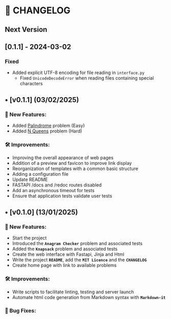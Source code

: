 # 📜 CHANGELOG

## Next Version


## [0.1.1] - 2024-03-02

### Fixed 

- Added explicit UTF-8 encoding for file reading in `interface.py`
  - Fixed `UnicodeDecodeError` when reading files containing special characters 

## • [v0.1.1] (03/02/2025)

### 🚀 New Features:

- Added [Palindrome](/src/problems/palindrome.py) problem (Easy)
- Added [N Queens](/src/problems/nqueens.py) problem (Hard)

### 🛠 Improvements:

- Improving the overall appearance of web pages
- Addition of a preview and favicon to improve link display
- Reorganization of templates with a common basic structure
- Adding a configuration file
- Update README
- FASTAPI /docs and /redoc routes disabled
- Add an asynchronous timeout for tests
- Ensure that application tests validate user tests

## • [v0.1.0] (13/01/2025)

### 🚀 New Features:

- Start the project
- Introduced the **`Anagram Checker`** problem and associated tests
- Added the **`Knapsack`** problem and associated tests
- Create the web interface with Fastapi, Jinja and Html
- Write the project **`README`**, add the **`MIT Licence`** and the **`CHANGELOG`**
- Create home page with link to available problems

### 🛠 Improvements:

- Write scripts to facilitate linting, testing and server launch
- Automate html code generation from Markdown syntax with **`Markdown-it`**

### 🐞 Bug Fixes:
